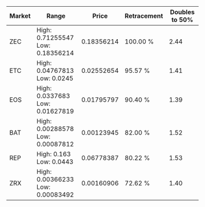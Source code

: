| Market | Range | Price| Retracement | Doubles to 50% |
| --- | --- | --- | --- | --- |
| ZEC | High: 0.71255547<br />Low: 0.18356214 | 0.18356214 | 100.00 % | 2.44 |
| ETC | High: 0.04767813<br />Low: 0.0245 | 0.02552654 | 95.57 % | 1.41 |
| EOS | High: 0.0337683<br />Low: 0.01627819 | 0.01795797 | 90.40 % | 1.39 |
| BAT | High: 0.00288578<br />Low: 0.00087812 | 0.00123945 | 82.00 % | 1.52 |
| REP | High: 0.163<br />Low: 0.0443 | 0.06778387 | 80.22 % | 1.53 |
| ZRX | High: 0.00366233<br />Low: 0.00083492 | 0.00160906 | 72.62 % | 1.40 |
